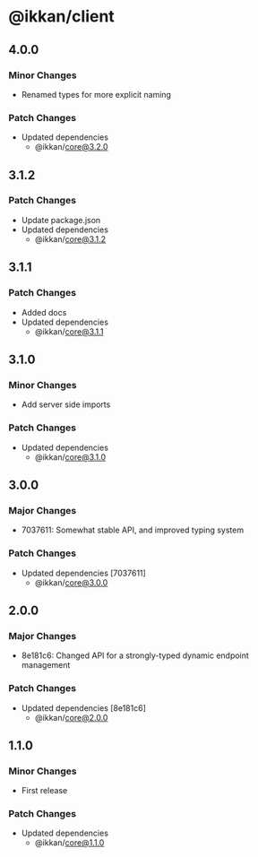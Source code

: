 # @ikkan/client

## 4.0.0

### Minor Changes

- Renamed types for more explicit naming

### Patch Changes

- Updated dependencies
  - @ikkan/core@3.2.0

## 3.1.2

### Patch Changes

- Update package.json
- Updated dependencies
  - @ikkan/core@3.1.2

## 3.1.1

### Patch Changes

- Added docs
- Updated dependencies
  - @ikkan/core@3.1.1

## 3.1.0

### Minor Changes

- Add server side imports

### Patch Changes

- Updated dependencies
  - @ikkan/core@3.1.0

## 3.0.0

### Major Changes

- 7037611: Somewhat stable API, and improved typing system

### Patch Changes

- Updated dependencies [7037611]
  - @ikkan/core@3.0.0

## 2.0.0

### Major Changes

- 8e181c6: Changed API for a strongly-typed dynamic endpoint management

### Patch Changes

- Updated dependencies [8e181c6]
  - @ikkan/core@2.0.0

## 1.1.0

### Minor Changes

- First release

### Patch Changes

- Updated dependencies
  - @ikkan/core@1.1.0
